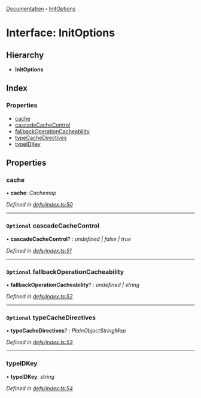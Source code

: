 [Documentation](../README.md) › [InitOptions](initoptions.md)

# Interface: InitOptions

## Hierarchy

* **InitOptions**

## Index

### Properties

* [cache](initoptions.md#cache)
* [cascadeCacheControl](initoptions.md#optional-cascadecachecontrol)
* [fallbackOperationCacheability](initoptions.md#optional-fallbackoperationcacheability)
* [typeCacheDirectives](initoptions.md#optional-typecachedirectives)
* [typeIDKey](initoptions.md#typeidkey)

## Properties

###  cache

• **cache**: *Cachemap*

*Defined in [defs/index.ts:50](https://github.com/badbatch/graphql-box/blob/cfaf258/packages/cache-manager/src/defs/index.ts#L50)*

___

### `Optional` cascadeCacheControl

• **cascadeCacheControl**? : *undefined | false | true*

*Defined in [defs/index.ts:51](https://github.com/badbatch/graphql-box/blob/cfaf258/packages/cache-manager/src/defs/index.ts#L51)*

___

### `Optional` fallbackOperationCacheability

• **fallbackOperationCacheability**? : *undefined | string*

*Defined in [defs/index.ts:52](https://github.com/badbatch/graphql-box/blob/cfaf258/packages/cache-manager/src/defs/index.ts#L52)*

___

### `Optional` typeCacheDirectives

• **typeCacheDirectives**? : *PlainObjectStringMap*

*Defined in [defs/index.ts:53](https://github.com/badbatch/graphql-box/blob/cfaf258/packages/cache-manager/src/defs/index.ts#L53)*

___

###  typeIDKey

• **typeIDKey**: *string*

*Defined in [defs/index.ts:54](https://github.com/badbatch/graphql-box/blob/cfaf258/packages/cache-manager/src/defs/index.ts#L54)*
